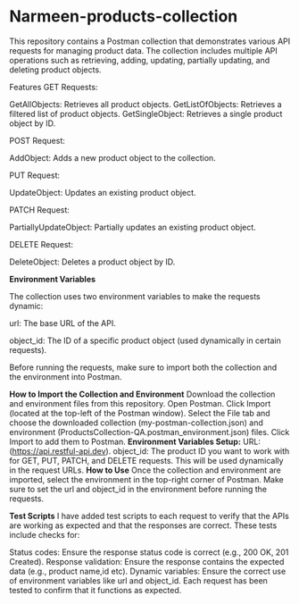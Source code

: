# Narmeen-products-collection

This repository contains a Postman collection that demonstrates various API requests for managing product data. The collection includes multiple API operations such as retrieving, adding, updating, partially updating, and deleting product objects.

Features
GET Requests:

GetAllObjects: Retrieves all product objects.
GetListOfObjects: Retrieves a filtered list of product objects.
GetSingleObject: Retrieves a single product object by ID.

POST Request:

AddObject: Adds a new product object to the collection.

PUT Request:

UpdateObject: Updates an existing product object.

PATCH Request:

PartiallyUpdateObject: Partially updates an existing product object.

DELETE Request:

DeleteObject: Deletes a product object by ID.

**Environment Variables**

The collection uses two environment variables to make the requests dynamic:

url: The base URL of the API.

object_id: The ID of a specific product object (used dynamically in certain requests).

Before running the requests, make sure to import both the collection and the environment into Postman.

**How to Import the Collection and Environment**
Download the collection and environment files from this repository.
Open Postman.
Click Import (located at the top-left of the Postman window).
Select the File tab and choose the downloaded collection (my-postman-collection.json) and environment (ProductsCollection-QA.postman_environment.json) files.
Click Import to add them to Postman.
**Environment Variables Setup:**
URL: (https://api.restful-api.dev).
object_id: The product ID you want to work with for GET, PUT, PATCH, and DELETE requests. This will be used dynamically in the request URLs.
**How to Use**
Once the collection and environment are imported, select the environment in the top-right corner of Postman.
Make sure to set the url and object_id in the environment before running the requests.

**Test Scripts**
I have added test scripts to each request to verify that the APIs are working as expected and that the responses are correct. These tests include checks for:

Status codes: Ensure the response status code is correct (e.g., 200 OK, 201 Created).
Response validation: Ensure the response contains the expected data (e.g., product name,id etc).
Dynamic variables: Ensure the correct use of environment variables like url and object_id.
Each request has been tested to confirm that it functions as expected.

